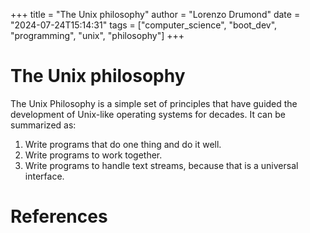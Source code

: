 +++
title = "The Unix philosophy"
author = "Lorenzo Drumond"
date = "2024-07-24T15:14:31"
tags = ["computer_science",  "boot_dev",  "programming",  "unix",  "philosophy"]
+++


# The Unix philosophy

The Unix Philosophy is a simple set of principles that have guided the development of Unix-like operating systems for decades. It can be summarized as:

1. Write programs that do one thing and do it well.
2. Write programs to work together.
3. Write programs to handle text streams, because that is a universal interface.

# References
